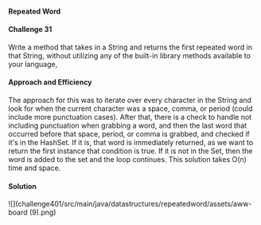 #### Repeated Word
#### Challenge 31

Write a method that takes in a String and returns the first repeated word in that String, without utilizing any of the built-in library methods available to your language,

#### Approach and Efficiency

The approach for this was to iterate over every character in the String and look for when the current character was a space, comma, or period (could include more punctuation cases). After that, there is a check to handle not including punctuation when grabbing a word, and then the last word that occurred before that space, period, or comma is grabbed, and checked if it's in the HashSet. If it is, that word is immediately returned, as we want to return the first instance that condition is true. If it is not in the Set, then the word is added to the set and the loop continues. This solution takes O(n) time and space. 

#### Solution
![](challenge401/src/main/java/datastructures/repeatedword/assets/aww-board (9).png)

